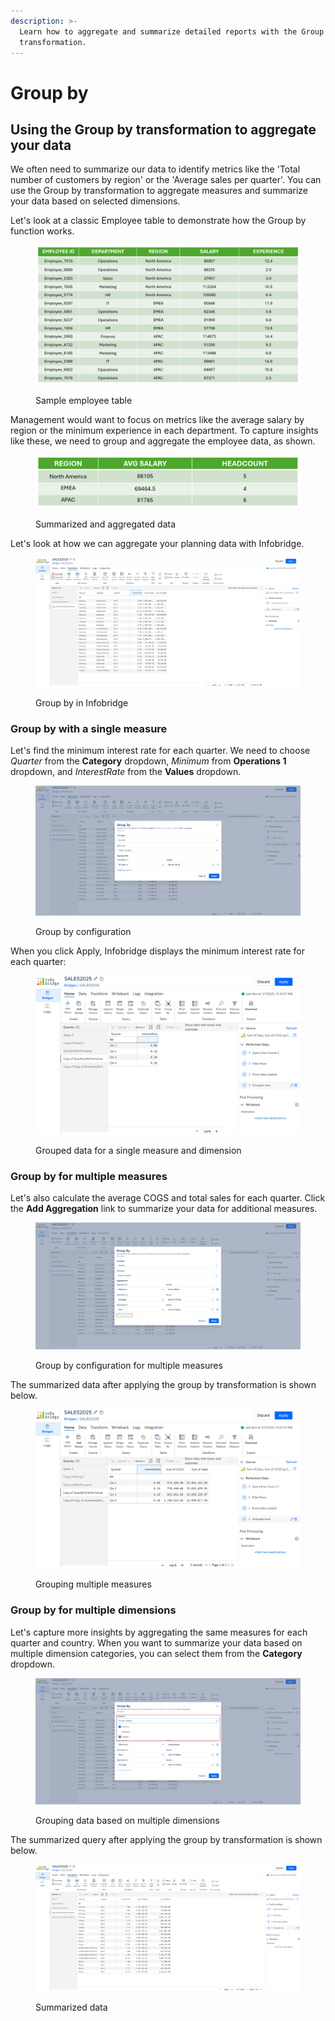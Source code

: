 ```yaml
---
description: >-
  Learn how to aggregate and summarize detailed reports with the Group by
  transformation.
---
```


# Group by

## Using the Group by transformation to aggregate your data

We often need to summarize our data to identify metrics like the 'Total number of customers by region' or the 'Average sales per quarter'. You can use the Group by transformation to aggregate measures and summarize your data based on selected dimensions.

Let's look at a classic Employee table to demonstrate how the Group by function works.&#x20;

<figure><img src="../../.gitbook/assets/image (1136) (1).png" alt=""><figcaption><p>Sample employee table</p></figcaption></figure>

Management would want to focus on metrics like the average salary by region or the minimum experience in each department. To capture insights like these, we need to group and aggregate the employee data, as shown.

<figure><img src="../../.gitbook/assets/image (1138) (1).png" alt=""><figcaption><p>Summarized and aggregated data</p></figcaption></figure>

Let's look at how we can aggregate your planning data with Infobridge.

<figure><img src="../../.gitbook/assets/image (1140).png" alt=""><figcaption><p>Group by in Infobridge</p></figcaption></figure>

### Group by with a single measure

Let's find the minimum interest rate for each quarter. We need to choose _Quarter_ from the **Category** dropdown, _Minimum_ from **Operations 1** dropdown, and _InterestRate_ from the **Values** dropdown.

<figure><img src="../../.gitbook/assets/image (1141).png" alt=""><figcaption><p>Group by configuration</p></figcaption></figure>

&#x20;When you click Apply, Infobridge displays the minimum interest rate for each quarter:

<figure><img src="../../.gitbook/assets/image (1142).png" alt=""><figcaption><p>Grouped data for a single measure and dimension</p></figcaption></figure>

### Group by for multiple measures

Let's also calculate the average COGS and total sales for each quarter. Click the **Add Aggregation** link to summarize your data for additional measures.&#x20;

<figure><img src="../../.gitbook/assets/image (1143).png" alt=""><figcaption><p>Group by configuration for multiple measures</p></figcaption></figure>

The summarized data after applying the group by transformation is shown below.

<figure><img src="../../.gitbook/assets/image (1144).png" alt=""><figcaption><p>Grouping multiple measures</p></figcaption></figure>

### Group by for multiple dimensions

Let's capture more insights by aggregating the same measures for each quarter and country. When you want to summarize your data based on multiple dimension categories, you can select them from the **Category** dropdown.

<figure><img src="../../.gitbook/assets/image (1145).png" alt=""><figcaption><p>Grouping data based on multiple dimensions</p></figcaption></figure>

The summarized query after applying the group by transformation is shown below.

<figure><img src="../../.gitbook/assets/image (1146).png" alt=""><figcaption><p>Summarized data</p></figcaption></figure>
